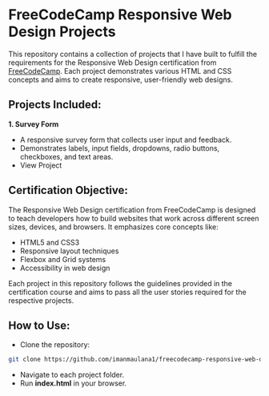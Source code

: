 # FreeCodeCamp Responsive Web Design Projects

This repository contains a collection of projects that I have built to fulfill the requirements for the Responsive Web Design certification from [FreeCodeCamp](https://www.freecodecamp.org/). Each project demonstrates various HTML and CSS concepts and aims to create responsive, user-friendly web designs.

## Projects Included:

**1. Survey Form**

- A responsive survey form that collects user input and feedback.
- Demonstrates labels, input fields, dropdowns, radio buttons, checkboxes, and text areas.
- View Project

## Certification Objective:
The Responsive Web Design certification from FreeCodeCamp is designed to teach developers how to build websites that work across different screen sizes, devices, and browsers. It emphasizes core concepts like:

- HTML5 and CSS3
- Responsive layout techniques
- Flexbox and Grid systems
- Accessibility in web design

Each project in this repository follows the guidelines provided in the certification course and aims to pass all the user stories required for the respective projects.

## How to Use:
- Clone the repository:
```bash
git clone https://github.com/imanmaulana1/freecodecamp-responsive-web-design.git
```
- Navigate to each project folder.
- Run **index.html** in your browser.
